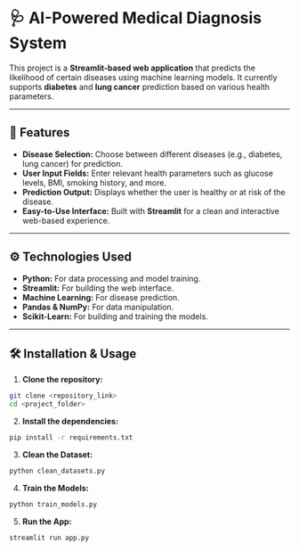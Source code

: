 # 🩺 AI-Powered Medical Diagnosis System

This project is a **Streamlit-based web application** that predicts the likelihood of certain diseases using machine learning models. It currently supports **diabetes** and **lung cancer** prediction based on various health parameters.

---

## 🚀 Features
- **Disease Selection:** Choose between different diseases (e.g., diabetes, lung cancer) for prediction.  
- **User Input Fields:** Enter relevant health parameters such as glucose levels, BMI, smoking history, and more.  
- **Prediction Output:** Displays whether the user is healthy or at risk of the disease.  
- **Easy-to-Use Interface:** Built with **Streamlit** for a clean and interactive web-based experience.  

---

## ⚙️ Technologies Used
- **Python:** For data processing and model training.  
- **Streamlit:** For building the web interface.  
- **Machine Learning:** For disease prediction.  
- **Pandas & NumPy:** For data manipulation.  
- **Scikit-Learn:** For building and training the models.  

---

## 🛠️ Installation & Usage

1. **Clone the repository:**  
```bash
git clone <repository_link>
cd <project_folder>
```
2. **Install the dependencies:**  
```bash
pip install -r requirements.txt
```
3. **Clean the Dataset:**  
```bash
python clean_datasets.py
```
4. **Train the Models:**  
```bash
python train_models.py
```
5. **Run the App:**  
```bash
streamlit run app.py
```
